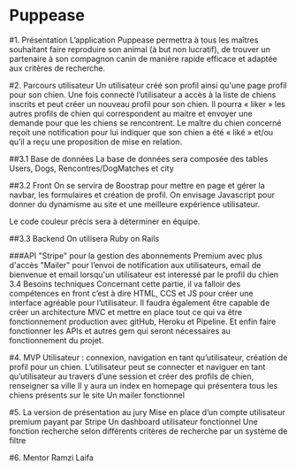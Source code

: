 # Puppease

#1. Présentation
L’application Puppease permettra à tous les maîtres souhaitant faire reproduire son animal (à but non lucratif), de trouver un partenaire à son compagnon canin de manière rapide efficace et adaptée aux critères de recherche.

#2. Parcours utilisateur
Un utilisateur créé son profil ainsi qu'une page profil pour son chien. Une fois connecté l’utilisateur a accès à la liste de chiens inscrits et peut créer un nouveau profil pour son chien. Il pourra « liker » les autres profils de chien qui correspondent au maitre et envoyer une demande pour que les chiens se rencontrent. Le maître du chien concerné reçoit une notification pour lui indiquer que son chien a été « liké » et/ou qu’il a reçu une proposition de mise en relation.

##3.1 Base de données
La base de données sera composée des tables Users, Dogs, Rencontres/DogMatches et city

##3.2 Front
On se servira de Boostrap pour mettre en page et gérer la navbar, les formulaires et création de profil. On envisage Javascript pour donner du dynamisme au site et une meilleure expérience utilisateur.

Le code couleur précis sera à déterminer en équipe.

##3.3 Backend
On utilisera Ruby on Rails

###API
"Stripe" pour la gestion des abonnements Premium avec plus d'accès
"Mailer" pour l’envoi de notification aux utilisateurs, email de bienvenue et email lorsqu'un utilisateur est interessé par le profil du chien
3.4 Besoins techniques
Concernant cette partie, il va falloir des compétences en front c’est à dire HTML, CCS et JS pour créer une interface agréable pour l’utilisateur. Il faudra également être capable de créer un architecture MVC et mettre en place tout ce qui va être fonctionnement production avec gitHub, Heroku et Pipeline. Et enfin faire fonctionner les APIs et autres gem qui seront nécessaires au fonctionnement du projet.

#4. MVP
Utilisateur : connexion, navigation en tant qu’utilisateur, création de profil pour un chien. L’utilisateur peut se connecter et naviguer en tant qu’utilisateur au travers d’une session et créer des profils de chien, renseigner sa ville
Il y aura un index en homepage qui présentera tous les chiens présents sur le site
Un mailer fonctionnel

#5. La version de présentation au jury
Mise en place d’un compte utilisateur premium payant par Stripe
Un dashboard utilisateur fonctionnel
Une fonction recherche selon différents critères de recherche par un système de filtre

#6. Mentor
Ramzi Laifa
